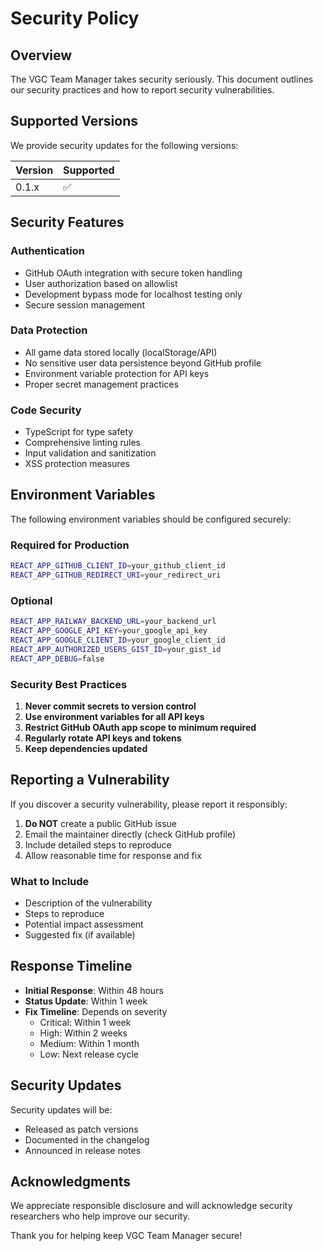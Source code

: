 # Security Policy

## Overview

The VGC Team Manager takes security seriously. This document outlines our security practices and how to report security vulnerabilities.

## Supported Versions

We provide security updates for the following versions:

| Version | Supported          |
| ------- | ------------------ |
| 0.1.x   | :white_check_mark: |

## Security Features

### Authentication
- GitHub OAuth integration with secure token handling
- User authorization based on allowlist
- Development bypass mode for localhost testing only
- Secure session management

### Data Protection
- All game data stored locally (localStorage/API)
- No sensitive user data persistence beyond GitHub profile
- Environment variable protection for API keys
- Proper secret management practices

### Code Security
- TypeScript for type safety
- Comprehensive linting rules
- Input validation and sanitization
- XSS protection measures

## Environment Variables

The following environment variables should be configured securely:

### Required for Production
```bash
REACT_APP_GITHUB_CLIENT_ID=your_github_client_id
REACT_APP_GITHUB_REDIRECT_URI=your_redirect_uri
```

### Optional
```bash
REACT_APP_RAILWAY_BACKEND_URL=your_backend_url
REACT_APP_GOOGLE_API_KEY=your_google_api_key
REACT_APP_GOOGLE_CLIENT_ID=your_google_client_id
REACT_APP_AUTHORIZED_USERS_GIST_ID=your_gist_id
REACT_APP_DEBUG=false
```

### Security Best Practices

1. **Never commit secrets to version control**
2. **Use environment variables for all API keys**
3. **Restrict GitHub OAuth app scope to minimum required**
4. **Regularly rotate API keys and tokens**
5. **Keep dependencies updated**

## Reporting a Vulnerability

If you discover a security vulnerability, please report it responsibly:

1. **Do NOT** create a public GitHub issue
2. Email the maintainer directly (check GitHub profile)
3. Include detailed steps to reproduce
4. Allow reasonable time for response and fix

### What to Include

- Description of the vulnerability
- Steps to reproduce
- Potential impact assessment
- Suggested fix (if available)

## Response Timeline

- **Initial Response**: Within 48 hours
- **Status Update**: Within 1 week
- **Fix Timeline**: Depends on severity
  - Critical: Within 1 week
  - High: Within 2 weeks
  - Medium: Within 1 month
  - Low: Next release cycle

## Security Updates

Security updates will be:
- Released as patch versions
- Documented in the changelog
- Announced in release notes

## Acknowledgments

We appreciate responsible disclosure and will acknowledge security researchers who help improve our security.

Thank you for helping keep VGC Team Manager secure!